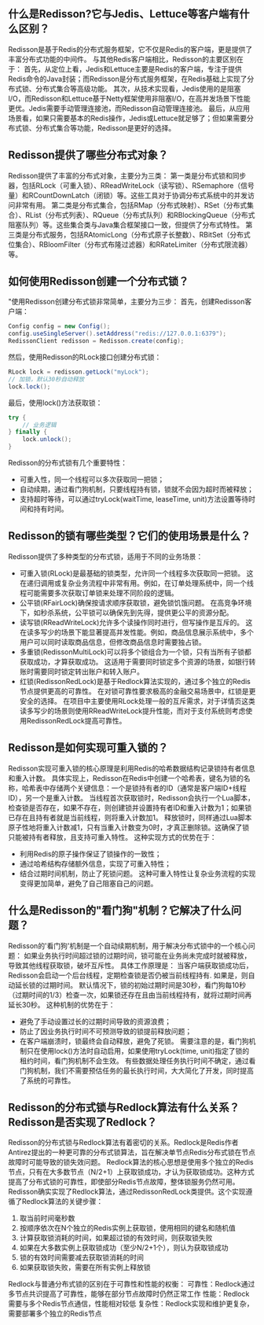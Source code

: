 
## 什么是Redisson?它与Jedis、Lettuce等客户端有什么区别？
Redisson是基于Redis的分布式服务框架，它不仅是Redis的客户端，更是提供了丰富分布式功能的中间件。
与其他Redis客户端相比，Redisson的主要区别在于：
首先，从定位上看，Jedis和Lettuce主要是Redis的客户端，专注于提供Redis命令的Java封装；而Redisson是分布式服务框架，在Redis基础上实现了分布式锁、分布式集合等高级功能。
其次，从技术实现看，Jedis使用的是阻塞I/O，而Redisson和Lettuce基于Netty框架使用非阻塞I/O，在高并发场景下性能更优。Jedis需要手动管理连接池，而Redisson自动管理连接池。
最后，从应用场景看，如果只需要基本的Redis操作，Jedis或Lettuce就足够了；但如果需要分布式锁、分布式集合等功能，Redisson是更好的选择。

## Redisson提供了哪些分布式对象？
Redisson提供了丰富的分布式对象，主要分为三类：
第一类是分布式锁和同步器，包括RLock（可重入锁）、RReadWriteLock（读写锁）、RSemaphore（信号量）和RCountDownLatch（闭锁）等。这些工具对于协调分布式系统中的并发访问非常有用。
第二类是分布式集合，包括RMap（分布式映射）、RSet（分布式集合）、RList（分布式列表）、RQueue（分布式队列）和RBlockingQueue（分布式阻塞队列）等。这些集合类与Java集合框架接口一致，但提供了分布式特性。
第三类是分布式服务，包括RAtomicLong（分布式原子长整数）、RBitSet（分布式位集合）、RBloomFilter（分布式布隆过滤器）和RRateLimiter（分布式限流器）等。

## 如何使用Redisson创建一个分布式锁？
"使用Redisson创建分布式锁非常简单，主要分为三步：
首先，创建Redisson客户端：
```java
Config config = new Config();
config.useSingleServer().setAddress("redis://127.0.0.1:6379");
RedissonClient redisson = Redisson.create(config);
```
然后，使用Redisson的RLock接口创建分布式锁：
```java
RLock lock = redisson.getLock("myLock");
// 加锁，默认30秒自动释放
lock.lock();
```
最后，使用lock()方法获取锁：
```java
try {
    // 业务逻辑
} finally {
    lock.unlock();
}
```
Redisson的分布式锁有几个重要特性：
- 可重入性，同一个线程可以多次获取同一把锁；
- 自动续期，通过看门狗机制，只要线程持有锁，锁就不会因为超时而被释放；
- 支持超时等待，可以通过tryLock(waitTime, leaseTime, unit)方法设置等待时间和持有时间。


## Redisson的锁有哪些类型？它们的使用场景是什么？
Redisson提供了多种类型的分布式锁，适用于不同的业务场景：
- 可重入锁(RLock)是最基础的锁类型，允许同一个线程多次获取同一把锁。
这在递归调用或复杂业务流程中非常有用。例如，在订单处理系统中，同一个线程可能需要多次获取订单锁来处理不同阶段的逻辑。
- 公平锁(RFairLock)确保按请求顺序获取锁，避免锁饥饿问题。
在高竞争环境下，如秒杀系统，公平锁可以确保先到先得，提供更公平的资源分配。
- 读写锁(RReadWriteLock)允许多个读操作同时进行，但写操作是互斥的。
这在读多写少的场景下能显著提高并发性能。例如，商品信息展示系统中，多个用户可以同时读取商品信息，但修改商品信息时需要独占锁。
- 多重锁(RedissonMultiLock)可以将多个锁组合为一个锁，只有当所有子锁都获取成功，才算获取成功。
这适用于需要同时锁定多个资源的场景，如银行转账时需要同时锁定转出账户和转入账户。
- 红锁(RedissonRedLock)是基于Redlock算法实现的，通过多个独立的Redis节点提供更高的可靠性。
在对锁可靠性要求极高的金融交易场景中，红锁是更安全的选择。
在项目中主要使用RLock处理一般的互斥需求，对于详情页这类读多写少的场景则使用RReadWriteLock提升性能，而对于支付系统则考虑使用RedissonRedLock提高可靠性。

## Redisson是如何实现可重入锁的？
Redisson实现可重入锁的核心原理是利用Redis的哈希数据结构记录锁持有者信息和重入计数。
具体实现上，Redisson在Redis中创建一个哈希表，键名为锁的名称，哈希表中存储两个关键信息：一个是锁持有者的ID（通常是客户端ID+线程ID），另一个是重入计数。
当线程首次获取锁时，Redisson会执行一个Lua脚本，检查锁是否存在，如果不存在，则创建锁并设置持有者ID和重入计数为1；如果锁已存在且持有者就是当前线程，则将重入计数加1。
释放锁时，同样通过Lua脚本原子性地将重入计数减1，只有当重入计数变为0时，才真正删除锁。这确保了锁只能被持有者释放，且支持可重入特性。
这种实现方式的优势在于：
- 利用Redis的原子操作保证了锁操作的一致性；
- 通过哈希结构存储额外信息，实现了可重入特性；
- 结合过期时间机制，防止了死锁问题。
这种可重入特性让复杂业务流程的实现变得更加简单，避免了自己阻塞自己的问题。

## 什么是Redisson的"看门狗"机制？它解决了什么问题？
Redisson的'看门狗'机制是一个自动续期机制，用于解决分布式锁中的一个核心问题：
如果业务执行时间超过锁的过期时间，锁可能在业务尚未完成时就被释放，导致其他线程获取锁，破坏互斥性。
具体工作原理是：
当客户端获取锁成功后，Redisson会启动一个后台线程，定期检查锁是否仍被当前线程持有.
如果是，则自动延长锁的过期时间。
默认情况下，锁的初始过期时间是30秒，看门狗每10秒（过期时间的1/3）检查一次，如果锁还存在且由当前线程持有，就将过期时间再延长30秒。
这种机制的优势在于：
- 避免了手动设置过长的过期时间导致的资源浪费；
- 防止了因业务执行时间不可预测导致的锁提前释放问题；
- 在客户端崩溃时，锁最终会自动释放，避免了死锁。
需要注意的是，看门狗机制只在使用lock()方法时自动启用，如果使用tryLock(time, unit)指定了锁的租约时间，看门狗机制不会生效。
有些数据处理任务执行时间不确定，通过看门狗机制，我们不需要预估任务的最长执行时间，大大简化了开发，同时提高了系统的可靠性。


## Redisson的分布式锁与Redlock算法有什么关系？Redisson是否实现了Redlock？
Redisson的分布式锁与Redlock算法有着密切的关系。Redlock是Redis作者Antirez提出的一种更可靠的分布式锁算法，旨在解决单节点Redis分布式锁在节点故障时可能导致的锁失效问题。
Redlock算法的核心思想是使用多个独立的Redis节点，只有在大多数节点（N/2+1）上获取锁成功，才认为获取锁成功。这种方式提高了分布式锁的可靠性，即使部分Redis节点故障，整体锁服务仍然可用。
Redisson确实实现了Redlock算法，通过RedissonRedLock类提供。这个实现遵循了Redlock算法的关键步骤：
1. 取当前时间毫秒数
2. 按顺序依次在N个独立的Redis实例上获取锁，使用相同的键名和随机值
3. 计算获取锁消耗的时间，如果超过锁的有效时间，则获取锁失败
4. 如果在大多数实例上获取锁成功（至少N/2+1个），则认为获取锁成功
5. 锁的有效时间需要减去获取锁消耗的时间
6. 如果获取锁失败，需要在所有实例上释放锁

Redlock与普通分布式锁的区别在于可靠性和性能的权衡：
可靠性：Redlock通过多节点共识提高了可靠性，能够在部分节点故障时仍然正常工作
性能：Redlock需要与多个Redis节点通信，性能相对较低
复杂性：Redlock实现和维护更复杂，需要部署多个独立的Redis节点
